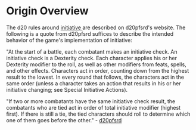 # Origin Overview
The d20 rules around [ initiative
](https://www.d20pfsrd.com/Gamemastering/Combat/#TOC-Initiative) are described
on d20pfsrd's website. The following is a quote from d20pfsrd suffices to
describe the intended behavior of the game's implementation of initiative:

"At the start of a battle, each combatant makes an initiative check. An
initiative check is a Dexterity check. Each character applies his or her
Dexterity modifier to the roll, as well as other modifiers from feats, spells,
and other effects. Characters act in order, counting down from the highest
result to the lowest. In every round that follows, the characters act in the
same order (unless a character takes an action that results in his or her
initiative changing; see Special Initiative Actions).

"If two or more combatants have the same initiative check result, the combatants
who are tied act in order of total initiative modifier (highest first). If there
is still a tie, the tied characters should roll to determine which one of them
goes before the other." - [d20pfsrd](https://www.d20pfsrd.com/Gamemastering/Combat/#TOC-Initiative)
